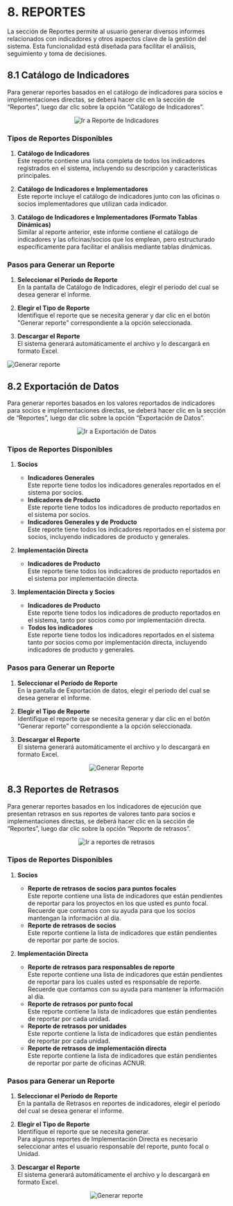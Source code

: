 # 8. REPORTES
La sección de Reportes permite al usuario generar diversos informes relacionados con indicadores y otros aspectos clave de la gestión del sistema. Esta funcionalidad está diseñada para facilitar el análisis, seguimiento y toma de decisiones.

## 8.1 Catálogo de Indicadores
Para generar reportes basados en el catálogo de indicadores para socios e implementaciones directas, se deberá hacer clic en la sección de “Reportes”, luego dar clic sobre la opción “Catálogo de Indicadores”.

<p align="center">
  <img src="./assets/go_report_ind.png" title="Ir a Reporte de Indicadores">
</p>

### Tipos de Reportes Disponibles
1. **Catálogo de Indicadores**  
   Este reporte contiene una lista completa de todos los indicadores registrados en el sistema, incluyendo su descripción y características principales.
   
2. **Catálogo de Indicadores e Implementadores**  
   Este reporte incluye el catálogo de indicadores junto con las oficinas o socios implementadores que utilizan cada indicador.
   
3. **Catálogo de Indicadores e Implementadores (Formato Tablas Dinámicas)**  
   Similar al reporte anterior, este informe contiene el catálogo de indicadores y las oficinas/socios que los emplean, pero estructurado específicamente para facilitar el análisis mediante tablas dinámicas.

### Pasos para Generar un Reporte
1. **Seleccionar el Período de Reporte**  
   En la pantalla de Catálogo de Indicadores, elegir el período del cual se desea generar el informe.
   
2. **Elegir el Tipo de Reporte**  
   Identifique el reporte que se necesita generar y dar clic en el botón "Generar reporte" correspondiente a la opción seleccionada.
   
3. **Descargar el Reporte**  
   El sistema generará automáticamente el archivo y lo descargará en formato Excel.

   <p align="center">
  <img src="./assets/reports_ind_catalog.png" title="Generar reporte">
</p>

## 8.2 Exportación de Datos
Para generar reportes basados en los valores reportados de indicadores para socios e implementaciones directas, se deberá hacer clic en la sección de “Reportes”, luego dar clic sobre la opción “Exportación de Datos”.

 <p align="center">
  <img src="./assets/reports_data_export.png" title="Ir a Exportación de Datos">
</p>

### Tipos de Reportes Disponibles
1. **Socios**
   - **Indicadores Generales**  
     Este reporte tiene todos los indicadores generales reportados en el sistema por socios. 
   - **Indicadores de Producto**  
     Este reporte tiene todos los indicadores de producto reportados en el sistema por socios.
   - **Indicadores Generales y de Producto**  
     Este reporte tiene todos los indicadores reportados en el sistema por socios, incluyendo indicadores de producto y generales.
   
2. **Implementación Directa**
   - **Indicadores de Producto**  
     Este reporte tiene todos los indicadores de producto reportados en el sistema por implementación directa.
   
3. **Implementación Directa y Socios**
   - **Indicadores de Producto**  
     Este reporte tiene todos los indicadores de producto reportados en el sistema, tanto por socios como por implementación directa.
   - **Todos los indicadores**  
     Este reporte tiene todos los indicadores reportados en el sistema tanto por socios como por implementación directa, incluyendo indicadores de producto y generales.

### Pasos para Generar un Reporte
1. **Seleccionar el Período de Reporte**  
   En la pantalla de Exportación de datos, elegir el período del cual se desea generar el informe.
   
2. **Elegir el Tipo de Reporte**  
   Identifique el reporte que se necesita generar y dar clic en el botón "Generar reporte" correspondiente a la opción seleccionada.
   
3. **Descargar el Reporte**  
   El sistema generará automáticamente el archivo y lo descargará en formato Excel.

<p align="center">
  <img src="./assets/reports_export_data.png" title="Generar Reporte">
</p>

## 8.3 Reportes de Retrasos
Para generar reportes basados en los indicadores de ejecución que presentan retrasos en sus reportes de valores tanto para socios e implementaciones directas, se deberá hacer clic en la sección de “Reportes”, luego dar clic sobre la opción “Reporte de retrasos”.

<p align="center">
  <img src="./assets/reports_late_report.png" title="Ir a reportes de retrasos">
</p>

### Tipos de Reportes Disponibles
1. **Socios**
   - **Reporte de retrasos de socios para puntos focales**  
     Este reporte contiene una lista de indicadores que están pendientes de reportar para los proyectos en los que usted es punto focal. Recuerde que contamos con su ayuda para que los socios mantengan la información al día.
   - **Reporte de retrasos de socios**  
     Este reporte contiene la lista de indicadores que están pendientes de reportar por parte de socios.
   
2. **Implementación Directa**
   - **Reporte de retrasos para responsables de reporte**  
     Este reporte contiene una lista de indicadores que están pendientes de reportar para los cuales usted es responsable de reporte. Recuerde que contamos con su ayuda para mantener la información al día.
   - **Reporte de retrasos por punto focal**  
     Este reporte contiene la lista de indicadores que están pendientes de reportar por cada unidad.
   - **Reporte de retrasos por unidades**  
     Este reporte contiene la lista de indicadores que están pendientes de reportar por cada unidad.
   - **Reporte de retrasos de implementación directa**  
     Este reporte contiene la lista de indicadores que están pendientes de reportar por parte de oficinas ACNUR.

### Pasos para Generar un Reporte
1. **Seleccionar el Período de Reporte**  
   En la pantalla de Retrasos en reportes de indicadores, elegir el período del cual se desea generar el informe.
   
2. **Elegir el Tipo de Reporte**  
   Identifique el reporte que se necesita generar.  
   Para algunos reportes de Implementación Directa es necesario seleccionar antes el usuario responsable del reporte, punto focal o Unidad.
   
3. **Descargar el Reporte**  
   El sistema generará automáticamente el archivo y lo descargará en formato Excel.

<p align="center">
  <img src="./assets/reports_late_report2.png" title="Generar reporte">
</p>
